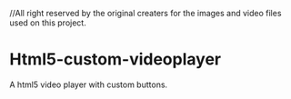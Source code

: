 //All right reserved by the original creaters for the images and video files used on this project.
# Html5-custom-videoplayer
A html5 video player with custom buttons.

